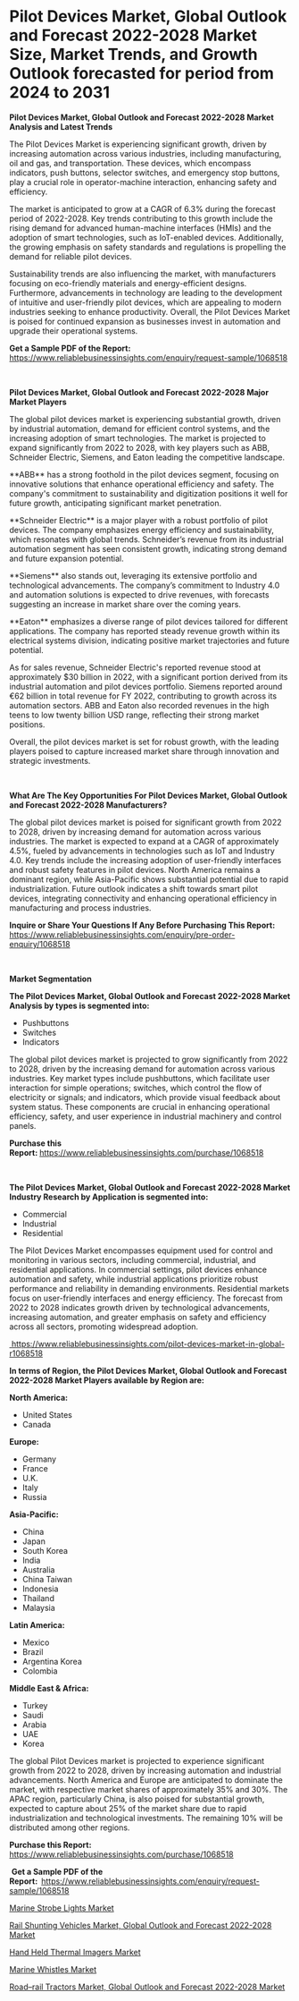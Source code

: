 <p><h1>Pilot Devices Market, Global Outlook and Forecast 2022-2028 Market Size, Market Trends, and Growth Outlook forecasted for period from 2024 to 2031</h1></p><p><strong>Pilot Devices Market, Global Outlook and Forecast 2022-2028 Market Analysis and Latest Trends</strong></p>
<p><p>The Pilot Devices Market is experiencing significant growth, driven by increasing automation across various industries, including manufacturing, oil and gas, and transportation. These devices, which encompass indicators, push buttons, selector switches, and emergency stop buttons, play a crucial role in operator-machine interaction, enhancing safety and efficiency. </p><p>The market is anticipated to grow at a CAGR of 6.3% during the forecast period of 2022-2028. Key trends contributing to this growth include the rising demand for advanced human-machine interfaces (HMIs) and the adoption of smart technologies, such as IoT-enabled devices. Additionally, the growing emphasis on safety standards and regulations is propelling the demand for reliable pilot devices. </p><p>Sustainability trends are also influencing the market, with manufacturers focusing on eco-friendly materials and energy-efficient designs. Furthermore, advancements in technology are leading to the development of intuitive and user-friendly pilot devices, which are appealing to modern industries seeking to enhance productivity. Overall, the Pilot Devices Market is poised for continued expansion as businesses invest in automation and upgrade their operational systems.</p></p>
<p><strong>Get a Sample PDF of the Report:&nbsp;</strong> <a href="https://www.reliablebusinessinsights.com/enquiry/request-sample/1068518?utm_campaign=84&utm_medium=2&utm_source=Github&utm_content=ia&utm_term=03122024&utm_id=pilot-devices-market-global-outlook-and-forecast-2022-2028">https://www.reliablebusinessinsights.com/enquiry/request-sample/1068518</a></p>
<p>&nbsp;</p>
<p><strong>Pilot Devices Market, Global Outlook and Forecast 2022-2028 Major Market Players</strong></p>
<p><p>The global pilot devices market is experiencing substantial growth, driven by industrial automation, demand for efficient control systems, and the increasing adoption of smart technologies. The market is projected to expand significantly from 2022 to 2028, with key players such as ABB, Schneider Electric, Siemens, and Eaton leading the competitive landscape.</p><p>**ABB** has a strong foothold in the pilot devices segment, focusing on innovative solutions that enhance operational efficiency and safety. The company's commitment to sustainability and digitization positions it well for future growth, anticipating significant market penetration.</p><p>**Schneider Electric** is a major player with a robust portfolio of pilot devices. The company emphasizes energy efficiency and sustainability, which resonates with global trends. Schneider’s revenue from its industrial automation segment has seen consistent growth, indicating strong demand and future expansion potential.</p><p>**Siemens** also stands out, leveraging its extensive portfolio and technological advancements. The company’s commitment to Industry 4.0 and automation solutions is expected to drive revenues, with forecasts suggesting an increase in market share over the coming years.</p><p>**Eaton** emphasizes a diverse range of pilot devices tailored for different applications. The company has reported steady revenue growth within its electrical systems division, indicating positive market trajectories and future potential.</p><p>As for sales revenue, Schneider Electric's reported revenue stood at approximately $30 billion in 2022, with a significant portion derived from its industrial automation and pilot devices portfolio. Siemens reported around €62 billion in total revenue for FY 2022, contributing to growth across its automation sectors. ABB and Eaton also recorded revenues in the high teens to low twenty billion USD range, reflecting their strong market positions.</p><p>Overall, the pilot devices market is set for robust growth, with the leading players poised to capture increased market share through innovation and strategic investments.</p></p>
<p>&nbsp;</p>
<p><strong>What Are The Key Opportunities For Pilot Devices Market, Global Outlook and Forecast 2022-2028 Manufacturers?</strong></p>
<p><p>The global pilot devices market is poised for significant growth from 2022 to 2028, driven by increasing demand for automation across various industries. The market is expected to expand at a CAGR of approximately 4.5%, fueled by advancements in technologies such as IoT and Industry 4.0. Key trends include the increasing adoption of user-friendly interfaces and robust safety features in pilot devices. North America remains a dominant region, while Asia-Pacific shows substantial potential due to rapid industrialization. Future outlook indicates a shift towards smart pilot devices, integrating connectivity and enhancing operational efficiency in manufacturing and process industries.</p></p>
<p><strong>Inquire or Share Your Questions If Any Before Purchasing This Report:</strong> <a href="https://www.reliablebusinessinsights.com/enquiry/pre-order-enquiry/1068518?utm_campaign=84&utm_medium=2&utm_source=Github&utm_content=ia&utm_term=03122024&utm_id=pilot-devices-market-global-outlook-and-forecast-2022-2028">https://www.reliablebusinessinsights.com/enquiry/pre-order-enquiry/1068518</a></p>
<p>&nbsp;</p>
<p><strong>Market Segmentation</strong></p>
<p><strong>The Pilot Devices Market, Global Outlook and Forecast 2022-2028 Market Analysis by types is segmented into:</strong></p>
<p><ul><li>Pushbuttons</li><li>Switches</li><li>Indicators</li></ul></p>
<p><p>The global pilot devices market is projected to grow significantly from 2022 to 2028, driven by the increasing demand for automation across various industries. Key market types include pushbuttons, which facilitate user interaction for simple operations; switches, which control the flow of electricity or signals; and indicators, which provide visual feedback about system status. These components are crucial in enhancing operational efficiency, safety, and user experience in industrial machinery and control panels.</p></p>
<p><strong>Purchase this Report:&nbsp;</strong><a href="https://www.reliablebusinessinsights.com/purchase/1068518?utm_campaign=84&utm_medium=2&utm_source=Github&utm_content=ia&utm_term=03122024&utm_id=pilot-devices-market-global-outlook-and-forecast-2022-2028">https://www.reliablebusinessinsights.com/purchase/1068518</a></p>
<p>&nbsp;</p>
<p><strong>The Pilot Devices Market, Global Outlook and Forecast 2022-2028 Market Industry Research by Application is segmented into:</strong></p>
<p><ul><li>Commercial</li><li>Industrial</li><li>Residential</li></ul></p>
<p><p>The Pilot Devices Market encompasses equipment used for control and monitoring in various sectors, including commercial, industrial, and residential applications. In commercial settings, pilot devices enhance automation and safety, while industrial applications prioritize robust performance and reliability in demanding environments. Residential markets focus on user-friendly interfaces and energy efficiency. The forecast from 2022 to 2028 indicates growth driven by technological advancements, increasing automation, and greater emphasis on safety and efficiency across all sectors, promoting widespread adoption.</p></p>
<p><a href="https://www.reliablebusinessinsights.com/pilot-devices-market-in-global-r1068518?utm_campaign=84&utm_medium=2&utm_source=Github&utm_content=ia&utm_term=03122024&utm_id=pilot-devices-market-global-outlook-and-forecast-2022-2028">&nbsp;https://www.reliablebusinessinsights.com/pilot-devices-market-in-global-r1068518</a></p>
<p><strong>In terms of Region, the Pilot Devices Market, Global Outlook and Forecast 2022-2028 Market Players available by Region are:</strong></p>
<p>
    <p> <strong> North America: </strong>
        <ul>
            <li>United States</li>
            <li>Canada</li>
        </ul>
        </p> 
    <p> <strong> Europe: </strong>
        <ul>
            <li>Germany</li>
            <li>France</li>
            <li>U.K.</li>
            <li>Italy</li>
            <li>Russia</li>
        </ul>
        </p> 
    <p> <strong> Asia-Pacific: </strong>
        <ul>
            <li>China</li>
            <li>Japan</li>
            <li>South Korea</li>
            <li>India</li>
            <li>Australia</li>
            <li>China Taiwan</li>
            <li>Indonesia</li>
            <li>Thailand</li>
            <li>Malaysia</li>
        </ul>
        </p> 
    <p> <strong> Latin America: </strong>
        <ul>
            <li>Mexico</li>
            <li>Brazil</li>
            <li>Argentina Korea</li>
            <li>Colombia</li>
        </ul>
        </p> 
    <p> <strong> Middle East & Africa: </strong>
        <ul>
            <li>Turkey</li>
            <li>Saudi</li>
            <li>Arabia</li>
            <li>UAE</li>
            <li>Korea</li>
        </ul>
    </p>
    </p>
<p><p>The global Pilot Devices market is projected to experience significant growth from 2022 to 2028, driven by increasing automation and industrial advancements. North America and Europe are anticipated to dominate the market, with respective market shares of approximately 35% and 30%. The APAC region, particularly China, is also poised for substantial growth, expected to capture about 25% of the market share due to rapid industrialization and technological investments. The remaining 10% will be distributed among other regions.</p></p>
<p><strong>Purchase this Report: </strong><a href="https://www.reliablebusinessinsights.com/purchase/1068518?utm_campaign=84&utm_medium=2&utm_source=Github&utm_content=ia&utm_term=03122024&utm_id=pilot-devices-market-global-outlook-and-forecast-2022-2028">https://www.reliablebusinessinsights.com/purchase/1068518</a></p>
<p>&nbsp;<strong>Get a Sample PDF of the Report:&nbsp;&nbsp;</strong><a href="https://www.reliablebusinessinsights.com/enquiry/request-sample/1068518?utm_campaign=84&utm_medium=2&utm_source=Github&utm_content=ia&utm_term=03122024&utm_id=pilot-devices-market-global-outlook-and-forecast-2022-2028">https://www.reliablebusinessinsights.com/enquiry/request-sample/1068518</a></p>
<p><strong></strong></p>
<p><p><a href="https://issuu.com/reportprime-2/docs/marine-strobe-lights-market-size-2030.pptx?utm_campaign=84&utm_medium=2&utm_source=Github&utm_content=ia&utm_term=03122024&utm_id=pilot-devices-market-global-outlook-and-forecast-2022-2028">Marine Strobe Lights Market</a></p><p><a href="https://github.com/jontyhinseyxe/Market-Research-Report-List-1/blob/main/rail-shunting-vehicles-market-global-outlook-and-forecast-2022-2028-market.md?utm_campaign=84&utm_medium=2&utm_source=Github&utm_content=ia&utm_term=03122024&utm_id=pilot-devices-market-global-outlook-and-forecast-2022-2028">Rail Shunting Vehicles Market, Global Outlook and Forecast 2022-2028 Market</a></p><p><a href="https://www.linkedin.com/pulse/hand-held-thermal-imagers-market-trends-growth-outlook-sni0f?utm_campaign=84&utm_medium=2&utm_source=Github&utm_content=ia&utm_term=03122024&utm_id=pilot-devices-market-global-outlook-and-forecast-2022-2028">Hand Held Thermal Imagers Market</a></p><p><a href="https://issuu.com/reportprime-2/docs/marine-whistles-market-size-2030.pptx?utm_campaign=84&utm_medium=2&utm_source=Github&utm_content=ia&utm_term=03122024&utm_id=pilot-devices-market-global-outlook-and-forecast-2022-2028">Marine Whistles Market</a></p><p><a href="https://github.com/AngelaWalsh696/Market-Research-Report-List-1/blob/main/roadrail-tractors-market-global-outlook-and-forecast-2022-2028-market.md?utm_campaign=84&utm_medium=2&utm_source=Github&utm_content=ia&utm_term=03122024&utm_id=pilot-devices-market-global-outlook-and-forecast-2022-2028">Road–rail Tractors Market, Global Outlook and Forecast 2022-2028 Market</a></p></p>
